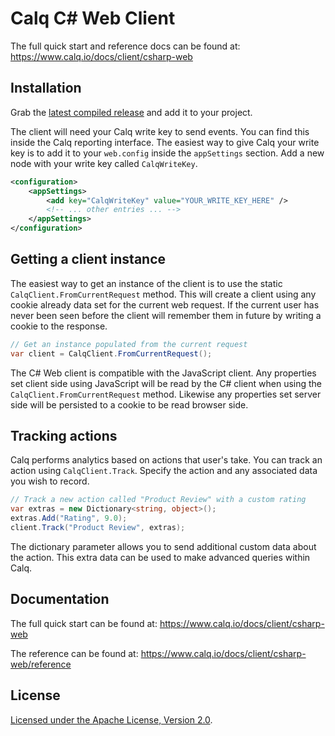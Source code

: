 Calq C# Web Client
=================

The full quick start and reference docs can be found at: https://www.calq.io/docs/client/csharp-web

Installation
------------

Grab the [latest compiled release](https://github.com/Calq/Client-CSharp-Web/releases) and add it to your project.

The client will need your Calq write key to send events. You can find this inside the Calq reporting interface. The easiest way to give Calq your write key is to add it to your `web.config` inside the `appSettings` section.  Add a new node with your write key called `CalqWriteKey`.

```xml
<configuration>
    <appSettings>
        <add key="CalqWriteKey" value="YOUR_WRITE_KEY_HERE" />
        <!-- ... other entries ... -->
    </appSettings>
</configuration>
```

Getting a client instance
-------------------------

The easiest way to get an instance of the client is to use the static `CalqClient.FromCurrentRequest` method. This will create a client using any cookie already data set for the current web request. If the current user has never been seen before the client will remember them in future by writing a cookie to the response.

```c#
// Get an instance populated from the current request
var client = CalqClient.FromCurrentRequest();
```

The C# Web client is compatible with the JavaScript client. Any properties set client side using JavaScript will be read by the C# client when using the `CalqClient.FromCurrentRequest` method. Likewise any properties set server side will be persisted to a cookie to be read browser side.

Tracking actions
----------------

Calq performs analytics based on actions that user's take. You can track an action using `CalqClient.Track`. Specify the action and any associated data you wish to record.

```c#
// Track a new action called "Product Review" with a custom rating
var extras = new Dictionary<string, object>();
extras.Add("Rating", 9.0);
client.Track("Product Review", extras);
```

The dictionary parameter allows you to send additional custom data about the action. This extra data can be used to make advanced queries within Calq.

Documentation
-------------

The full quick start can be found at: https://www.calq.io/docs/client/csharp-web

The reference can be found at:  https://www.calq.io/docs/client/csharp-web/reference

License
--------

[Licensed under the Apache License, Version 2.0](http://www.apache.org/licenses/LICENSE-2.0).





